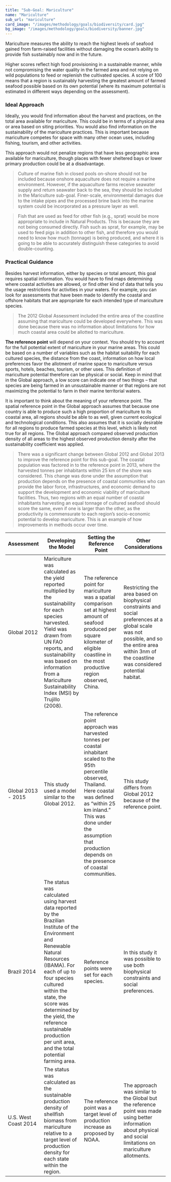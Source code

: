 ```yaml
---
title: "Sub-Goal: Mariculture"
name: "Mariculture"
sub_url: "mariculture"
card_image: "/images/methodology/goals/biodiversity/card.jpg"
bg_image: "/images/methodology/goals/biodiversity/banner.jpg"
---
```


Mariculture measures the ability to reach the highest levels of seafood gained from farm-raised facilities without damaging the ocean’s ability to provide fish sustainably now and in the future.

Higher scores reflect high food provisioning in a sustainable manner, while not compromising the water quality in the farmed area and not relying on wild populations to feed or replenish the cultivated species. A score of 100 means that a region is sustainably harvesting the greatest amount of farmed seafood possible based on its own potential (where its maximum potential is estimated in different ways depending on the assessment).

### Ideal Approach

Ideally, you would find information about the harvest and practices, on the total area available for mariculture. This could be in terms of s physical area or area based on siting priorities. You would also find information on the sustainability of the mariculture practices. This is important because mariculture competes for space with many other ocean uses, including fishing, tourism, and other activities.

This approach would not penalize regions that have less geographic area available for mariculture, though places with fewer sheltered bays or lower primary production could be at a disadvantage.

> Culture of marine fish in closed pools on-shore should not be included because onshore aquaculture does not require a marine environment. However, if the aquaculture farms receive seawater supply and return seawater back to the sea, they should be included in the Mariculture sub-goal. Finer-scale, environmental damages due to the intake pipes and the processed brine back into the marine system could be incorporated as a pressure layer as well.

> Fish that are used as feed for other fish (e.g., sprat) would be more appropriate to include in Natural Products. This is because they are not being consumed directly. Fish such as sprat, for example, may be used to feed pigs in addition to other fish, and therefore you would need to know how much (tonnage) is being produced, and where it is going to be able to accurately distinguish these categories to avoid double-counting.

### Practical Guidance

Besides harvest information, either by species or total amount, this goal requires spatial information. You would have to find maps determining where coastal activities are allowed, or find other kind of data that tells you the usage restrictions for activities in your waters. For example, you can look for assessments that have been made to identify the coastal and offshore habitats that are appropriate for each intended type of mariculture species.

> The 2012 Global Assessment included the entire area of the coastline assuming that mariculture could be developed everywhere. This was done because there was no information about limitations for how much coastal area could be allotted to mariculture.

**The reference point** will depend on your context. You should try to account for the full potential extent of mariculture in your marine areas. This could be based on a number of variables such as the habitat suitability for each cultured species, the distance from the coast, information on how local preferences favor the allotment of marine space to mariculture versus sports, hotels, beaches, tourism, or other uses. This definition of mariculture potential therefore can be physical or social. Keep in mind that in the Global approach, a low score can indicate one of two things – that species are being farmed in an unsustainable manner or that regions are not maximizing the potential to farm in their marine territorial waters.

It is important to think about the meaning of your reference point. The spatial reference point in the Global approach assumes that because one country is able to produce such a high proportion of mariculture to its coastal area, all regions should be able to as well, given current ecological and technological conditions. This also assumes that it is socially desirable for all regions to produce farmed species at this level, which is likely not true for all regions. The Global approach compared observed production density of all areas to the highest observed production density after the sustainability coefficient was applied.

> There was a significant change between Global 2012 and Global 2013 to improve the reference point for this sub-goal. The coastal population was factored in to the reference point in 2013, where the harvested tonnes per inhabitants within 25 km of the shore was considered. This change was done under the assumption that production depends on the presence of coastal communities who can provide the labor force, infrastructures, and economic demand to support the development and economic viability of mariculture facilities. Thus, two regions with an equal number of coastal inhabitants harvesting an equal tonnage of cultured seafood should score the same, even if one is larger than the other, as the productivity is commensurate to each region’s socio-economic potential to develop mariculture. This is an example of how improvements in methods occur over time.


| Assessment           | Developing the Model	                                                                                                                                                                                                                                                                                                                   | Setting the Reference Point                                                                                                                                                                                                                                                      | Other Considerations                                                                                                                                                                                  |
|----------------------|-----------------------------------------------------------------------------------------------------------------------------------------------------------------------------------------------------------------------------------------------------------------------------------------------------------------------------------------|----------------------------------------------------------------------------------------------------------------------------------------------------------------------------------------------------------------------------------------------------------------------------------|-------------------------------------------------------------------------------------------------------------------------------------------------------------------------------------------------------|
| Global 2012          | Mariculture was calculated as the yield reported multiplied by the sustainability for each species harvested. Yield was drawn from UN FAO reports, and sustainability was based on information from a Mariculture Sustainability Index (MSI) by Trujillo (2008).                                                                        | The reference point for mariculture was a spatial comparison set at highest amount of seafood produced per square kilometer of eligible coastline in the most productive region observed, China.                                                                                 | Restricting the area based on biophysical constraints and social preferences at a global scale was not possible, and so the entire area within 3nm of the coastline was considered potential habitat. |
| Global 2013 - 2015   | This study used a model similar to the Global 2012.                                                                                                                                                                                                                                                                                     | The reference point approach was harvested tonnes per coastal inhabitant scaled to the 95th percentile observed, Thailand. Here coastal was defined as “within 25 km inland.” This was done under the assumption that production depends on the presence of coastal communities. | This study differs from Global 2012 because of the reference point.                                                                                                                                   |
| Brazil 2014	         | The status was calculated using harvest data reported by the Brazilian Institute of the Environment and Renewable Natural Resources (IBAMA). For each of up to four species cultured within the state, the score was determined by the yield, the reference sustainable production per unit area, and the total potential farming area. | Reference points were set for each species.                                                                                                                                                                                                                                      | In this study it was possible to use both biophysical constraints and social preferences.                                                                                                             |
| U.S. West Coast 2014 | The status was calculated as the sustainable production density of shellfish biomass from mariculture relative to a target level of production density for each state within the region.                                                                                                                                                | The reference point was a target level of production increase as proposed by NOAA.                                                                                                                                                                                               | The approach was similar to the Global but the reference point was made using better information about physical and social limitations on mariculture allotments.                                     |
